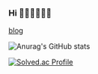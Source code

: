 ### Hi 👩🏻‍💻👩🏻‍💻





<a href='https://ysbstudy.tistory.com/'>blog</a>

![Anurag's GitHub stats](https://github-readme-stats.vercel.app/api?username=ChoiRhee&show_icons=true)


[![Solved.ac Profile](http://mazassumnida.wtf/api/v2/generate_badge?boj=dbqhrska1)](https://solved.ac/dbqhrska1/)
